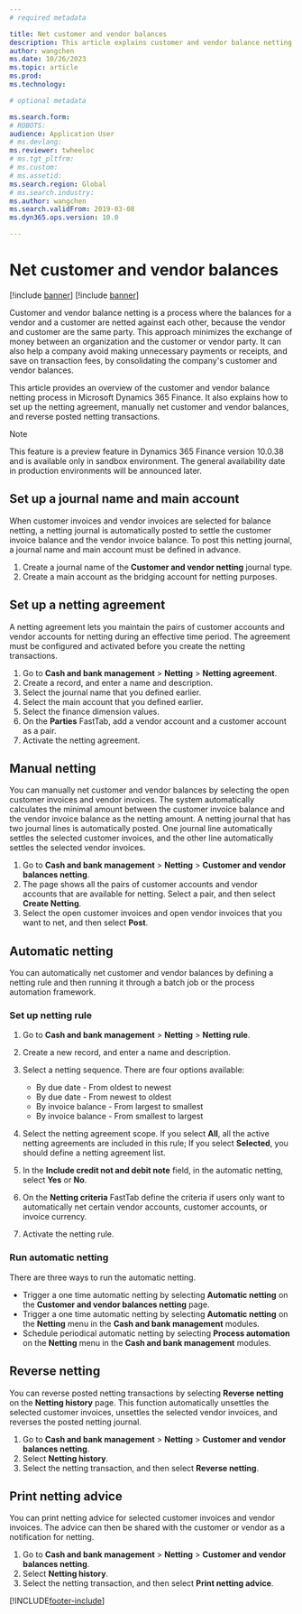 ```yaml
---
# required metadata

title: Net customer and vendor balances 
description: This article explains customer and vendor balance netting in Microsoft Dynamics 365 Finance. 
author: wangchen
ms.date: 10/26/2023
ms.topic: article
ms.prod: 
ms.technology: 

# optional metadata

ms.search.form: 
# ROBOTS: 
audience: Application User
# ms.devlang: 
ms.reviewer: twheeloc
# ms.tgt_pltfrm: 
# ms.custom: 
# ms.assetid: 
ms.search.region: Global
# ms.search.industry: 
ms.author: wangchen
ms.search.validFrom: 2019-03-08
ms.dyn365.ops.version: 10.0

---
```

# Net customer and vendor balances

[!include [banner](../includes/banner.md)]
[!include [banner](../includes/preview-banner.md)]

Customer and vendor balance netting is a process where the balances for a vendor and a customer are netted against each other, because the vendor and customer are the same party. This approach minimizes the exchange of money between an organization and the customer or vendor party. It can also help a company avoid making unnecessary payments or receipts, and save on transaction fees, by consolidating the company's customer and vendor balances.

This article provides an overview of the customer and vendor balance netting process in Microsoft Dynamics 365 Finance. It also explains how to set up the netting agreement, manually net customer and vendor balances, and reverse posted netting transactions.

> [!NOTE]
> This feature is a preview feature in Dynamics 365 Finance version 10.0.38 and is available only in sandbox environment. The general availability date in production environments will be announced later.

## Set up a journal name and main account

When customer invoices and vendor invoices are selected for balance netting, a netting journal is automatically posted to settle the customer invoice balance and the vendor invoice balance. To post this netting journal, a journal name and main account must be defined in advance.

1. Create a journal name of the **Customer and vendor netting** journal type.
2. Create a main account as the bridging account for netting purposes.

## Set up a netting agreement

A netting agreement lets you maintain the pairs of customer accounts and vendor accounts for netting during an effective time period. The agreement must be configured and activated before you create the netting transactions.

1. Go to **Cash and bank management** \> **Netting** \> **Netting agreement**.
2. Create a record, and enter a name and description.
3. Select the journal name that you defined earlier.
4. Select the main account that you defined earlier.
5. Select the finance dimension values.
6. On the **Parties** FastTab, add a vendor account and a customer account as a pair.
7. Activate the netting agreement.

## Manual netting

You can manually net customer and vendor balances by selecting the open customer invoices and vendor invoices. The system automatically calculates the minimal amount between the customer invoice balance and the vendor invoice balance as the netting amount. A netting journal that has two journal lines is automatically posted. One journal line automatically settles the selected customer invoices, and the other line automatically settles the selected vendor invoices.

1. Go to **Cash and bank management** \> **Netting** \> **Customer and vendor balances netting**.
2. The page shows all the pairs of customer accounts and vendor accounts that are available for netting. Select a pair, and then select **Create Netting**.
3. Select the open customer invoices and open vendor invoices that you want to net, and then select **Post**.

## Automatic netting

You can automatically net customer and vendor balances by defining a netting rule and then running it through a batch job or the process automation framework.

### Set up netting rule

1. Go to **Cash and bank management** > **Netting** > **Netting rule**.
2. Create a new record, and enter a name and description.
3. Select a netting sequence. There are four options available:

   - By due date - From oldest to newest
   - By due date - From newest to oldest
   - By invoice balance - From largest to smallest
   - By invoice balance - From smallest to largest

4. Select the netting agreement scope. If you select **All**, all the active netting agreements are included in this rule; If you select **Selected**, you should define a netting agreement list.
5. In the **Include credit not and debit note** field, in the automatic netting, select **Yes** or **No**.
6. On the **Netting criteria** FastTab define the criteria if users only want to automatically net certain vendor accounts, customer accounts, or invoice currency.
7. Activate the netting rule.

### Run automatic netting

There are three ways to run the automatic netting.

- Trigger a one time automatic netting by selecting **Automatic netting** on the **Customer and vendor balances netting** page.
- Trigger a one time automatic netting by selecting **Automatic netting** on the **Netting** menu in the **Cash and bank management** modules.
- Schedule periodical automatic netting by selecting **Process automation** on the **Netting** menu in the **Cash and bank management** modules.

## Reverse netting

You can reverse posted netting transactions by selecting **Reverse netting** on the **Netting history** page. This function automatically unsettles the selected customer invoices, unsettles the selected vendor invoices, and reverses the posted netting journal.

1. Go to **Cash and bank management** \> **Netting** \> **Customer and vendor balances netting**.
2. Select **Netting history**.
3. Select the netting transaction, and then select **Reverse netting**.

## Print netting advice

You can print netting advice for selected customer invoices and vendor invoices. The advice can then be shared with the customer or vendor as a notification for netting.

1. Go to **Cash and bank management** \> **Netting** \> **Customer and vendor balances netting**.
2. Select **Netting history**.
3. Select the netting transaction, and then select **Print netting advice**.

[!INCLUDE[footer-include](../../includes/footer-banner.md)]
